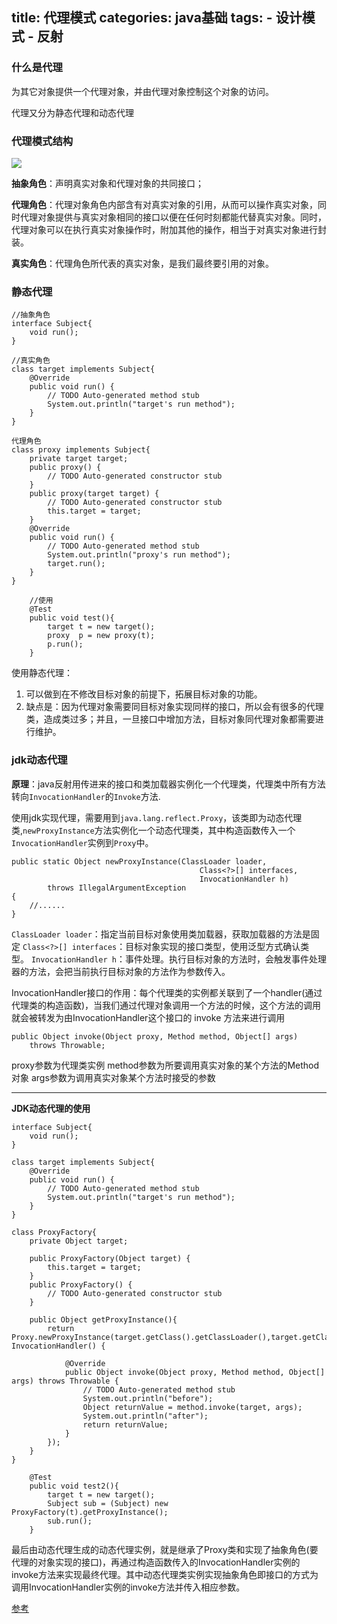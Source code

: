 title: 代理模式
categories: java基础
tags: 
	- 设计模式
	- 反射
---

### 什么是代理

为其它对象提供一个代理对象，并由代理对象控制这个对象的访问。

代理又分为静态代理和动态代理

### 代理模式结构

![](http://wx3.sinaimg.cn/mw690/96b7c0f4ly1g0ku3uxyx8j20g806umx3.jpg)

**抽象角色**：声明真实对象和代理对象的共同接口；

**代理角色**：代理对象角色内部含有对真实对象的引用，从而可以操作真实对象，同时代理对象提供与真实对象相同的接口以便在任何时刻都能代替真实对象。同时，代理对象可以在执行真实对象操作时，附加其他的操作，相当于对真实对象进行封装。

**真实角色**：代理角色所代表的真实对象，是我们最终要引用的对象。

### 静态代理

```
//抽象角色
interface Subject{
	void run();
}

//真实角色
class target implements Subject{
	@Override
	public void run() {
		// TODO Auto-generated method stub
		System.out.println("target's run method");
	}
}

代理角色
class proxy implements Subject{
	private target target;
	public proxy() {
		// TODO Auto-generated constructor stub
	}
	public proxy(target target) {
		// TODO Auto-generated constructor stub
		this.target = target;
	}
	@Override
	public void run() {
		// TODO Auto-generated method stub
		System.out.println("proxy's run method");
		target.run();
	}
}

	//使用
	@Test
	public void test(){
		target t = new target();
		proxy  p = new proxy(t);
		p.run();
	}
```

使用静态代理：

1. 可以做到在不修改目标对象的前提下，拓展目标对象的功能。
2. 缺点是：因为代理对象需要同目标对象实现同样的接口，所以会有很多的代理类，造成类过多；并且，一旦接口中增加方法，目标对象同代理对象都需要进行维护。

### jdk动态代理

**原理**：java反射用传进来的接口和类加载器实例化一个代理类，代理类中所有方法转向`InvocationHandler`的`Invoke`方法.

使用jdk实现代理，需要用到`java.lang.reflect.Proxy`，该类即为动态代理类,`newProxyInstance`方法实例化一个动态代理类，其中构造函数传入一个`InvocationHandler`实例到`Proxy`中。

```
public static Object newProxyInstance(ClassLoader loader,
                                          Class<?>[] interfaces,
                                          InvocationHandler h)
        throws IllegalArgumentException
{
    //......
}
```

`ClassLoader loader`：指定当前目标对象使用类加载器，获取加载器的方法是固定
`Class<?>[] interfaces`：目标对象实现的接口类型，使用泛型方式确认类型。
`InvocationHandler h`：事件处理。执行目标对象的方法时，会触发事件处理器的方法，会把当前执行目标对象的方法作为参数传入。

InvocationHandler接口的作用：每个代理类的实例都关联到了一个handler(通过代理类的构造函数)，当我们通过代理对象调用一个方法的时候，这个方法的调用就会被转发为由InvocationHandler这个接口的 invoke 方法来进行调用

```
public Object invoke(Object proxy, Method method, Object[] args)
    throws Throwable;
```

proxy参数为代理类实例
method参数为所要调用真实对象的某个方法的Method对象
args参数为调用真实对象某个方法时接受的参数


----------


**JDK动态代理的使用**

```
interface Subject{
	void run();
}

class target implements Subject{
	@Override
	public void run() {
		// TODO Auto-generated method stub
		System.out.println("target's run method");
	}
}

class ProxyFactory{
	private Object target;

	public ProxyFactory(Object target) {
		this.target = target;
	}
	public ProxyFactory() {
		// TODO Auto-generated constructor stub
	}
	
	public Object getProxyInstance(){
		return Proxy.newProxyInstance(target.getClass().getClassLoader(),target.getClass().getInterfaces(),new InvocationHandler() {
			
			@Override
			public Object invoke(Object proxy, Method method, Object[] args) throws Throwable {
				// TODO Auto-generated method stub
				System.out.println("before");
				Object returnValue = method.invoke(target, args);
				System.out.println("after");
				return returnValue;
			}
		});
	}
}

	@Test
	public void test2(){
		target t = new target();
		Subject sub = (Subject) new ProxyFactory(t).getProxyInstance();
		sub.run();
	}
```

最后由动态代理生成的动态代理实例，就是继承了Proxy类和实现了抽象角色(要代理的对象实现的接口)，再通过构造函数传入的InvocationHandler实例的invoke方法来实现最终代理。其中动态代理类实例实现抽象角色即接口的方式为调用InvocationHandler实例的invoke方法并传入相应参数。

[参考](http://blog.jobbole.com/104433/)